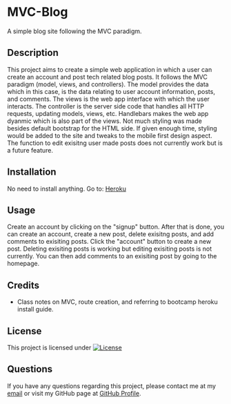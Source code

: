 # MVC-Blog
A simple blog site following the MVC paradigm.

## Description
This project aims to create a simple web application in which a user can create an account and post tech related blog posts. It follows the MVC paradigm (model, views, and controllers). The model provides the data which in this case, is the data relating to user account information, posts, and comments. The views is the web app interface with which the user interacts. The controller is the server side code that handles all HTTP requests, updating models, views, etc. Handlebars makes the web app dyanmic which is also part of the views. Not much styling was made besides default bootstrap for the HTML side. If given enough time, styling would be added to the site and tweaks to the mobile first design aspect. The function to edit exisitng user made posts does not currently work but is a future feature. 
## Installation

No need to install anything. Go to: [Heroku](https://pure-depths-01409-8304d9d8effa.herokuapp.com/)

## Usage

Create an account by clicking on the "signup" button. After that is done, you can create an account, create a new post, delete exisitng posts, and add comments to exisiting posts. Click the "account" button to create a new post. Deleting exisiting posts is working but editing exisiting posts is not currently. You can then add comments to an exisiting post by going to the homepage.

## Credits

- Class notes on MVC, route creation, and referring to bootcamp heroku install guide.


## License
This project is licensed under [![License](https://img.shields.io/badge/License-MIT-brightgreen.svg)](https://opensource.org/licenses/MIT)

## Questions
If you have any questions regarding this project, please contact me at my [email](joseguillen587@yahoo.com) or visit my GitHub page at [GitHub Profile](https://github.com/Exo-MDR-CD2000).
